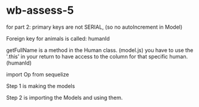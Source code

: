 # wb-assess-5

for part 2: primary keys are not SERIAL, (so no autoIncrement in Model)

Foreign key for animals is called: humanId

getFullName is a method in the Human class. (model.js)
you have to use the '.this' in your return to have access to the column for that specific human.(humanId)

import Op from sequelize

Step 1 is making the models

Step 2 is importing the Models and using them.

